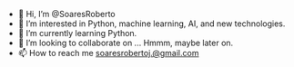 - 👋 Hi, I’m @SoaresRoberto
- 👀 I’m interested in Python, machine learning, AI, and new technologies.
- 🌱 I’m currently learning Python.
- 💞️ I’m looking to collaborate on ... Hmmm, maybe later on.
- 📫 How to reach me soaresrobertoj.@gmail.com

<!---
SoaresRoberto/SoaresRoberto is a ✨ special ✨ repository because its `README.md` (this file) appears on your GitHub profile.
You can click the Preview link to take a look at your changes.
--->
